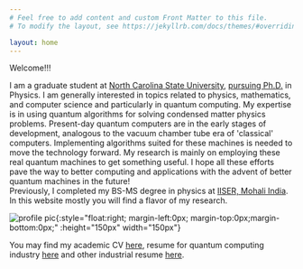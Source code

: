 ```yaml
---
# Feel free to add content and custom Front Matter to this file.
# To modify the layout, see https://jekyllrb.com/docs/themes/#overriding-theme-defaults

layout: home
---
```


<span style="color:black; font-family:Sans; font-size: 1em;">
</span>


Welcome!!!

I am a graduate student at [North Carolina State University](https://physics.ncsu.edu), [pursuing Ph.D.](https://kemperlab.github.io/team/akhil-francis/) in Physics. I am generally interested in topics related to physics, mathematics, and computer science and particularly in quantum computing. My expertise is in using quantum algorithms for solving condensed matter physics problems. Present-day quantum computers are in the early stages of development, analogous to the vacuum chamber tube era of 'classical' computers. Implementing algorithms suited for these machines is needed to move the technology forward. My research is mainly on employing these real quantum machines to get something useful. I hope all these efforts pave the way to better computing and applications with the advent of better quantum machines in the future!  
Previously, I completed my BS-MS degree in physics at [IISER, Mohali India](https://www.iisermohali.ac.in/). In this website mostly you will find a flavor of my research.

![profile pic](../images/profile_pic.jpg){:style="float:right; margin-left:0px; margin-top:0px;margin-bottom:0px;" :height="150px" width="150px"}


You may find my academic CV [here]( ../docs/CV.pdf), resume for quantum computing industry [here]( ../docs/Resume_QC.pdf) and other industrial resume [here](../docs/Resume.pdf).

